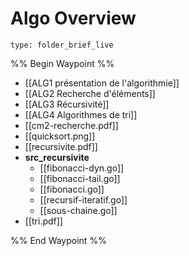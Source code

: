 # Algo Overview
 
```ccard
type: folder_brief_live
```
 
%% Begin Waypoint %%
- [[ALG1 présentation de l'algorithmie]]
- [[ALG2 Recherche d'éléments]]
- [[ALG3 Récursivité]]
- [[ALG4 Algorithmes de tri]]
- [[cm2-recherche.pdf]]
- [[quicksort.png]]
- [[recursivite.pdf]]
- **src_recursivite**
	- [[fibonacci-dyn.go]]
	- [[fibonacci-tail.go]]
	- [[fibonacci.go]]
	- [[recursif-iteratif.go]]
	- [[sous-chaine.go]]
- [[tri.pdf]]

%% End Waypoint %%